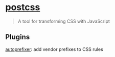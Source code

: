 # [postcss](https://postcss.org/)

> A tool for transforming CSS with JavaScript

## Plugins

[autoprefixer](https://github.com/postcss/autoprefixer): add vendor prefixes to CSS rules

